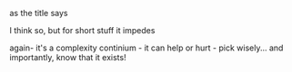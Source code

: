 as the title says

I think so, but for short stuff it impedes

again- it's a complexity continium - it can help or hurt - pick wisely... and importantly, know that it exists!

